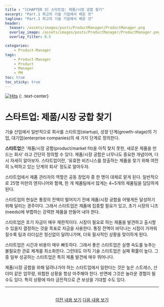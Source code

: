 ```yaml
---
title : "[CHAPTER 3] 스타트업: 제품/시장 궁합 찾기"
excerpt: "Part.1 최고의 기술 기업에서 배운 것"
tagline: "Part.1 최고의 기술 기업에서 배운 것"
header:
  teaser: /assets/images/posts/ProductManager/ProductManager.png
  overlay_image: /assets/images/posts/ProductManager/ProductManager.png
  overlay_filter: 0.5

categories:
    - Product-Manager
tags:
    - Product-Manager
    - Product
    - Manager
    - PM
toc: true
toc_sticky: true
---
```


[![Hits](https://hits.seeyoufarm.com/api/count/incr/badge.svg?url=https%3A%2F%2Fsanghyuk.dev%2Fproduct-manager%2F4%2F&count_bg=%23555555&title_bg=%230581A6&icon=&icon_color=%23E7E7E7&title=hits&edge_flat=false)](https://hits.seeyoufarm.com)
{: .text-center}

# 스타트업: 제품/시장 궁합 찾기

기술 산업에서 일반적으로 회사를 스타트업(startup), 성장 단계(growth-stage)의 기업, 대기업(enterprise companies)의 세 가지 단계로 정의한다.

**스타트업**은 '제품/시장 궁함(product/market fit)을 아직 찾지 못한, 새로운 제품을 만드는 회사' 라고 간단히 정의할 수 있다. 제품/시장 궁합은 너무나도 중요한 개념이며, 다시 자세히 알아보자. 스타트업이란, '유효한 비즈니스를 창출하는 제품을 찾기 위해 여전히 노력하고 있는 단계의 회사' 정도로 알아두자.

스타트업에서 제품 관리자의 역할은 공동 창업자 중 한 명이 대체로 맡게 된다. 일반적으로 25명 미만의 엔지니어와 함께, 한 개 제품팀에서 많게는 4~5개의 제품팀을 담당하게 된다.

스타트업의 현실은 통장의 잔액이 떨어지기 전에 제품/시장 궁합을 어떻게든 달성하기 위해 달리는 경주이다. 그래서 스타트업은 제품에 집중할 필요가 있고, 초기 시장의 니즈(needs)에 부합하는 강력한 제품을 만들어 내야 한다.

스타트업은 초기 자금이 매우 제한적이다. 시장이 필요로 하는 제품을 발견하고 출시할 수 있을지 결정하는 것을 목표로 자금을 사용한다. 통장 잔액이 바닥나는 시점이 가까워질수록 팀과 리더십은 정신없이 달려나가며, 더욱 필사적인 상황을 맞이하게 된다.

스타트업은 시간과 비용이 매우 빠듯하다. 그래서 좋은 스타트업은 실행 속도를 늦추는 불필요한 관료 체계를 최소화한다. 그런데도 아직 기술 스타트업은 실패 확률이 높다. 그중 일부 성공하는 스타트업은 특히 제품 발견에 매우 뛰어나다.

제품/시장 궁합을 위해 달려나가야 하는 스타트업에서 일한다는 것은 높은 스트레스, 산더미 같은 업무량, 위험한 상황을 항상 마주해야 한다. 반면에 그것은 놀라운 경험이 될 수도 있다. 특히 상황에 따라 금전적으로 큰 보상을 기대할 수도 있다.

---

<br/>
<center>
<a href="https://sanghyuk.dev/Product-Manager/3/" class="btn btn--info">이전 내용 보기</a>
<a href="https://sanghyuk.dev/Product-Manager/5/" class="btn btn--info">다음 내용 보기</a>
</center>